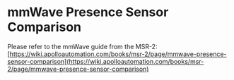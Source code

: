# mmWave Presence Sensor Comparison

Please refer to the mmWave guide from the MSR-2: [https://wiki.apolloautomation.com/books/msr-2/page/mmwave-presence-sensor-comparison](https://wiki.apolloautomation.com/books/msr-2/page/mmwave-presence-sensor-comparison)